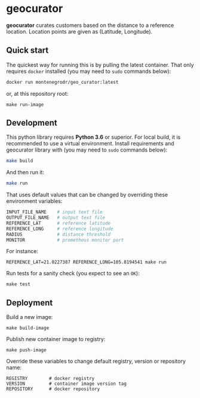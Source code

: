 # geocurator

**geocurator** curates customers based on the distance to a reference location. Location points are given as (Latitude, Longitude).


## Quick start

The quickest way for running this is by pulling the latest container. That only requires `docker` installed (you may need to `sudo` commands below):

```bash
docker run montenegrodr/geo_curator:latest
```

or, at this repository root:

```
make run-image
```

## Development

This python library requires **Python 3.6** or superior. For local build, it is recommended to use a virtual environment. Install requirements and geocurator library with (you may need to `sudo` commands below):

```bash
make build
```

And then run it:

```bash
make run
```

That uses default values that can be changed by overriding these environment variables:

```bash
INPUT_FILE_NAME    # input text file
OUTPUT_FILE_NAME   # output text file
REFERENCE_LAT      # reference latitude
REFERENCE_LONG     # reference longitude
RADIUS             # distance threshold
MONITOR            # prometheus monitor port
```

For instance:
```
REFERENCE_LAT=21.0227387 REFERENCE_LONG=105.8194541 make run
```

Run tests for a sanity check (you expect to see an `OK`):

```
make test
```

## Deployment


Build a new image:

```
make build-image
```

Publish new container image to registry:

```
make push-image
```

Override these variables to change default registry, version or repository name:

```make
REGISTRY        # docker registry 
VERSION         # container image version tag  
REPOSITORY      # docker repository
```
